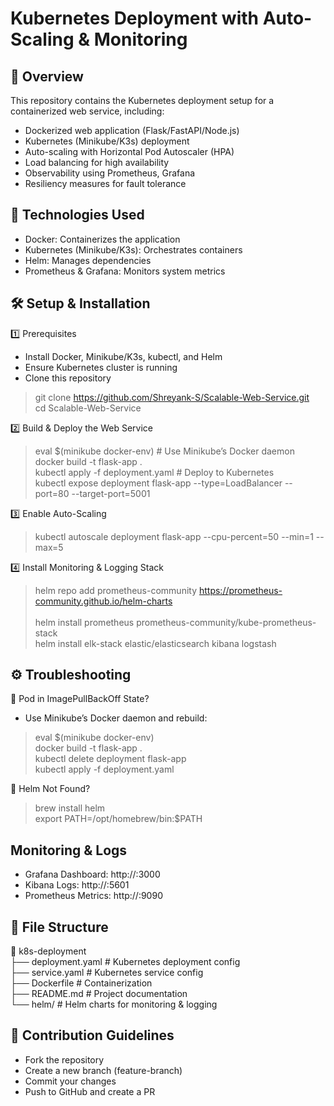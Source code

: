 # Kubernetes Deployment with Auto-Scaling & Monitoring

## 📌 Overview

This repository contains the Kubernetes deployment setup for a containerized web service, including:

- Dockerized web application (Flask/FastAPI/Node.js)
- Kubernetes (Minikube/K3s) deployment
- Auto-scaling with Horizontal Pod Autoscaler (HPA)
- Load balancing for high availability
- Observability using Prometheus, Grafana
- Resiliency measures for fault tolerance

## 🚀 Technologies Used

- Docker: Containerizes the application
- Kubernetes (Minikube/K3s): Orchestrates containers
- Helm: Manages dependencies
- Prometheus & Grafana: Monitors system metrics

## 🛠️ Setup & Installation

1️⃣ Prerequisites
 - Install Docker, Minikube/K3s, kubectl, and Helm
 - Ensure Kubernetes cluster is running
 - Clone this repository
> git clone https://github.com/Shreyank-S/Scalable-Web-Service.git <br /> 
> cd Scalable-Web-Service

2️⃣ Build & Deploy the Web Service
> eval $(minikube docker-env)  # Use Minikube’s Docker daemon <br /> 
> docker build -t flask-app . <br /> 
> kubectl apply -f deployment.yaml  # Deploy to Kubernetes <br /> 
> kubectl expose deployment flask-app --type=LoadBalancer --port=80 --target-port=5001 <br /> 

3️⃣ Enable Auto-Scaling
> kubectl autoscale deployment flask-app --cpu-percent=50 --min=1 --max=5 <br /> 

4️⃣ Install Monitoring & Logging Stack
> helm repo add prometheus-community https://prometheus-community.github.io/helm-charts <br />  
> helm install prometheus prometheus-community/kube-prometheus-stack <br /> 
> helm install elk-stack elastic/elasticsearch kibana logstash <br />  

## ⚙️ Troubleshooting

🛑 Pod in ImagePullBackOff State?
- Use Minikube’s Docker daemon and rebuild:

> eval $(minikube docker-env) <br /> 
> docker build -t flask-app . <br /> 
> kubectl delete deployment flask-app <br /> 
> kubectl apply -f deployment.yaml <br /> 

🛑 Helm Not Found?
> brew install helm <br /> 
> export PATH=/opt/homebrew/bin:$PATH <br /> 


##  Monitoring & Logs

- Grafana Dashboard: http://<minikube-ip>:3000
- Kibana Logs: http://<minikube-ip>:5601
- Prometheus Metrics: http://<minikube-ip>:9090

## 📄 File Structure

📁 k8s-deployment  
├── deployment.yaml        # Kubernetes deployment config  
├── service.yaml           # Kubernetes service config  
├── Dockerfile             # Containerization  
├── README.md              # Project documentation  
└── helm/                  # Helm charts for monitoring & logging  

## 🤝 Contribution Guidelines

- Fork the repository
- Create a new branch (feature-branch)
- Commit your changes
- Push to GitHub and create a PR

